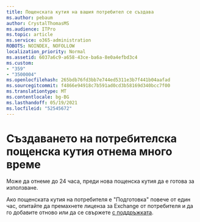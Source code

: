 ```yaml
---
title: Пощенската кутия на вашия потребител се създава
ms.author: pebaum
author: CrystalThomasMS
ms.audience: ITPro
ms.topic: article
ms.service: o365-administration
ROBOTS: NOINDEX, NOFOLLOW
localization_priority: Normal
ms.assetid: 6037a6c9-a658-43ce-ba6a-8e0a4efbd3c4
ms.custom:
- "359"
- "3500004"
ms.openlocfilehash: 265bdb76fd3bb7e744ed5311e3b7f441b04aafad
ms.sourcegitcommit: f4866e94918c7b591ad0cd3b58169d340bcc7f00
ms.translationtype: MT
ms.contentlocale: bg-BG
ms.lasthandoff: 05/19/2021
ms.locfileid: "52545672"
---
```

# <a name="user-mailbox-creation-is-taking-a-long-time"></a>Създаването на потребителска пощенска кутия отнема много време

Може да отнеме до 24 часа, преди нова пощенска кутия да е готова за използване.
  
Ако пощенската кутия на потребителя е "Подготовка" повече от един час, опитайте да премахнете лиценза за Exchange от потребителя и да го добавите отново или да се свържете [с поддръжката](https://go.microsoft.com/fwlink/p/?linkid=518322).
